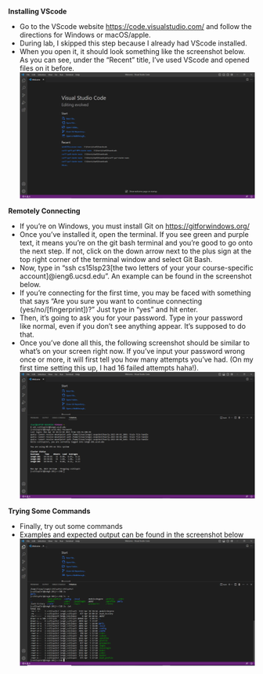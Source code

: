 **Installing VScode**
- Go to the VScode website https://code.visualstudio.com/ and follow the directions for Windows or macOS/apple.
- During lab, I skipped this step because I already had VScode installed.
- When you open it, it should look something like the screenshot below. As you can see, under the “Recent” title, I’ve used VScode and opened files on it before.
![Image](welcome.png)

**Remotely Connecting**
- If you’re on Windows, you must install Git on https://gitforwindows.org/ 
- Once you’ve installed it, open the terminal. If you see green and purple text, it means you’re on the git bash terminal and you’re good to go onto the next step. If not, click on the down arrow next to the plus sign at the top right corner of the terminal window and select Git Bash.
- Now, type in “ssh cs15lsp23[the two letters of your your course-specific account]@ieng6.ucsd.edu”. An example can be found in the screenshot below.
- If you’re connecting for the first time, you may be faced with something that says “Are you sure you want to continue connecting (yes/no/[fingerprint])?” Just type in “yes” and hit enter.
- Then, it’s going to ask you for your password. Type in your password like normal, even if you don’t see anything appear. It’s supposed to do that. 
- Once you’ve done all this, the following screenshot should be similar to what’s on your screen right now. If you’ve input your password wrong once or more, it will first tell you how many attempts you’ve had. (On my first time setting this up, I had 16 failed attempts haha!). 
![Image](login.png)

**Trying Some Commands**
- Finally, try out some commands
- Examples and expected output can be found in the screenshot below
![Image](cmds.png)
